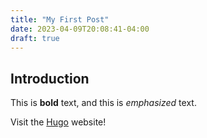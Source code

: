 ```yaml
---
title: "My First Post"
date: 2023-04-09T20:08:41-04:00
draft: true
---
```


## Introduction

This is **bold** text, and this is *emphasized* text.

Visit the [Hugo](https://gohugo.io) website!


